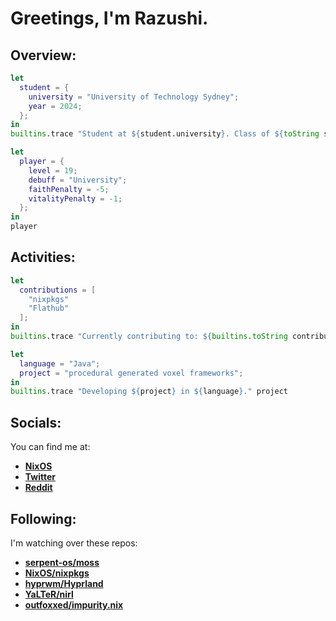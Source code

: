 # Greetings, I'm Razushi.

## Overview:

```nix
let
  student = {
    university = "University of Technology Sydney";
    year = 2024;
  };
in
builtins.trace "Student at ${student.university}. Class of ${toString student.year}." student
```

```nix
let
  player = {
    level = 19;
    debuff = "University";
    faithPenalty = -5;
    vitalityPenalty = -1;
  };
in
player
```

## Activities:

```nix
let
  contributions = [
    "nixpkgs"
    "Flathub"
  ];
in
builtins.trace "Currently contributing to: ${builtins.toString contributions}" contributions
```

```nix
let
  language = "Java";
  project = "procedural generated voxel frameworks";
in
builtins.trace "Developing ${project} in ${language}." project
```

## Socials:

You can find me at:
- **[NixOS](https://wiki.nixos.org/wiki/User:Razushi)**
- **[Twitter](https://twitter.com/razushi283)**
- **[Reddit](https://www.reddit.com/user/Cultural_Yam/)**

## Following:

I'm watching over these repos:
- **[serpent-os/moss](https://github.com/serpent-os/moss)**
- **[NixOS/nixpkgs](https://github.com/NixOS/nixpkgs)**
- **[hyprwm/Hyprland](https://github.com/hyprwm/Hyprland)**
- **[YaLTeR/nirl](https://github.com/YaLTeR/niri)**
- **[outfoxxed/impurity.nix](https://github.com/outfoxxed/impurity.nix)**

